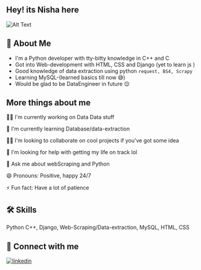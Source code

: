 
## Hey! its Nisha here



![Alt Text](https://media.giphy.com/media/icUEIrjnUuFCWDxFpU/giphy.gif)




## 🚀 About Me
- I'm a Python developer with tty-bitty knowledge in C++ and C
- Got into Web-development with HTML, CSS and Django (yet to learn js )
- Good knowledge of data extraction using python ```request, BS4, Scrapy```
- Learning MySQL-(learned basics till now 😅)
- Would be glad to be DataEngineer in future 😌

## More things about me
👩‍💻 I'm currently working on Data Data stuff

🧠 I'm currently learning Database/data-extraction

👯‍♀️ I'm looking to collaborate on cool projects if you've got some idea

🤔 I'm looking for help with getting my life on track lol

💬 Ask me about webScraping and Python

😄 Pronouns: Positive, happy 24/7 

⚡️ Fun fact: Have a lot of patience 


## 🛠 Skills
Python C++, Django, Web-Scraping/Data-extraction, MySQL, HTML, CSS


## 🔗 Connect with me
[![linkedin](https://img.shields.io/badge/linkedin-0A66C2?style=for-the-badge&logo=linkedin&logoColor=white)](https://www.linkedin.com/in/nishapela/)

